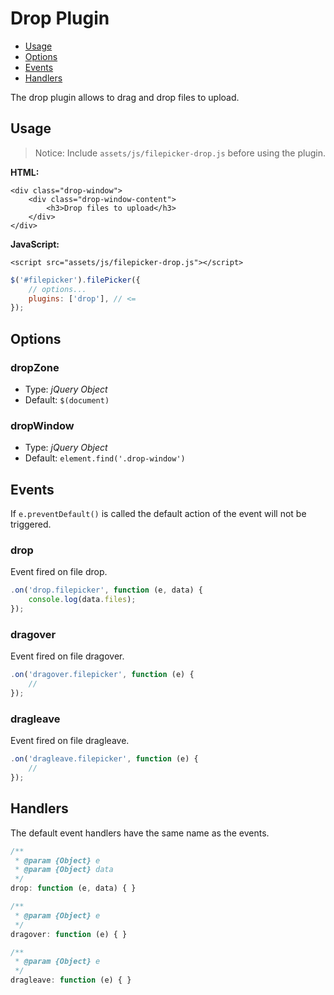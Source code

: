 # Drop Plugin

- [Usage](#usage)
- [Options](#options)
- [Events](#events)
- [Handlers](#handlers)

The drop plugin allows to drag and drop files to upload. 

## Usage

> Notice: Include `assets/js/filepicker-drop.js` before using the plugin.

__HTML:__

```markup
<div class="drop-window">
    <div class="drop-window-content">
        <h3>Drop files to upload</h3>
    </div>
</div>
```

__JavaScript:__

```markup
<script src="assets/js/filepicker-drop.js"></script>
```

```javascript
$('#filepicker').filePicker({
    // options...
    plugins: ['drop'], // <= 
});
```

## Options

### dropZone

- Type: _jQuery Object_
- Default: `$(document)`

### dropWindow

- Type: _jQuery Object_
- Default: `element.find('.drop-window')`


## Events 

If `e.preventDefault()` is called the default action of the event will not be triggered.

### drop

Event fired on file drop.

```javascript
.on('drop.filepicker', function (e, data) {
    console.log(data.files);
});
```

### dragover

Event fired on file dragover.

```javascript
.on('dragover.filepicker', function (e) {
    //
});
```

### dragleave

Event fired on file dragleave.

```javascript
.on('dragleave.filepicker', function (e) {
    //
});
```

## Handlers

The default event handlers have the same name as the events.

```javascript
/**
 * @param {Object} e
 * @param {Object} data
 */
drop: function (e, data) { }

/**
 * @param {Object} e
 */
dragover: function (e) { }

/**
 * @param {Object} e
 */
dragleave: function (e) { }
```
